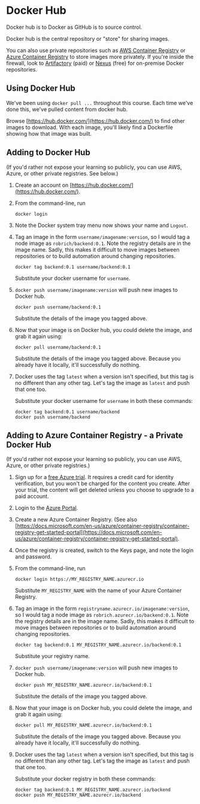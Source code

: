 Docker Hub
==========

Docker hub is to Docker as GitHub is to source control.

Docker hub is the central repository or "store" for sharing images.

You can also use private repositories such as [AWS Container Registry](https://aws.amazon.com/ecr/) or [Azure Container Registry](https://azure.microsoft.com/en-us/services/container-registry/) to store images more privately.  If you're inside the firewall, look to [Artifactory](https://www.jfrog.com/artifactory/) (paid) or [Nexus](https://www.sonatype.com/nexus-repository-oss) (free) for on-premise Docker repositories.


Using Docker Hub
----------------

We've been using `docker pull ...` throughout this course.  Each time we've done this, we've pulled content from docker hub.

Browse [https://hub.docker.com/](https://hub.docker.com/) to find other images to download.  With each image, you'll likely find a Dockerfile showing how that image was built.


Adding to Docker Hub
--------------------

(If you'd rather not expose your learning so publicly, you can use AWS, Azure, or other private registries.  See below.)

1. Create an account on [https://hub.docker.com/](https://hub.docker.com/).

2. From the command-line, run

   ```
   docker login
   ```

3. Note the Docker system tray menu now shows your name and `Logout`.

4. Tag an image in the form `username/imagename:version`, so I would tag a node image as `robrich/backend:0.1`.  Note the registry details are in the image name.  Sadly, this makes it difficult to move images between repositories or to build automation around changing repositories.

   ```
   docker tag backend:0.1 username/backend:0.1
   ```

   Substitute your docker username for `username`.

5. `docker push username/imagename:version` will push new images to Docker hub.

   ```
   docker push username/backend:0.1
   ```

   Substitute the details of the image you tagged above.

6. Now that your image is on Docker hub, you could delete the image, and grab it again using:

   ```
   docker pull username/backend:0.1
   ```

   Substitute the details of the image you tagged above.  Because you already have it locally, it'll successfully do nothing.

7. Docker uses the tag `latest` when a version isn't specified, but this tag is no different than any other tag.  Let's tag the image as `latest` and push that one too.

   Substitute your docker username for `username` in both these commands:

   ```
   docker tag backend:0.1 username/backend
   docker push username/backend
   ```


Adding to Azure Container Registry - a Private Docker Hub
---------------------------------------------------------

(If you'd rather not expose your learning so publicly, you can use AWS, Azure, or other private registries.)

1. Sign up for a [free Azure trial](https://azure.microsoft.com/en-us/free/).  It requires a credit card for identity verification, but you won't be charged for the content you create.  After your trial, the content will get deleted unless you choose to upgrade to a paid account.

2. Login to the [Azure Portal](https://portal.azure.com).

3. Create a new Azure Container Registry.  (See also [https://docs.microsoft.com/en-us/azure/container-registry/container-registry-get-started-portal](https://docs.microsoft.com/en-us/azure/container-registry/container-registry-get-started-portal).

4. Once the registry is created, switch to the Keys page, and note the login and password.

5. From the command-line, run

   ```
   docker login https://MY_REGISTRY_NAME.azurecr.io
   ```

   Substitute `MY_REGISTRY_NAME` with the name of your Azure Container Registry.

5. Tag an image in the form `registryname.azurecr.io/imagename:version`, so I would tag a node image as `robrich.azurecr.io/backend:0.1`.  Note the registry details are in the image name.  Sadly, this makes it difficult to move images between repositories or to build automation around changing repositories.

   ```
   docker tag backend:0.1 MY_REGISTRY_NAME.azurecr.io/backend:0.1
   ```

   Substitute your registry name.

5. `docker push username/imagename:version` will push new images to Docker hub.

   ```
   docker push MY_REGISTRY_NAME.azurecr.io/backend:0.1
   ```

   Substitute the details of the image you tagged above.

6. Now that your image is on Docker hub, you could delete the image, and grab it again using:

   ```
   docker pull MY_REGISTRY_NAME.azurecr.io/backend:0.1
   ```

   Substitute the details of the image you tagged above.  Because you already have it locally, it'll successfully do nothing.

7. Docker uses the tag `latest` when a version isn't specified, but this tag is no different than any other tag.  Let's tag the image as `latest` and push that one too.

   Substitute your docker registry in both these commands:

   ```
   docker tag backend:0.1 MY_REGISTRY_NAME.azurecr.io/backend
   docker push MY_REGISTRY_NAME.azurecr.io/backend
   ```
